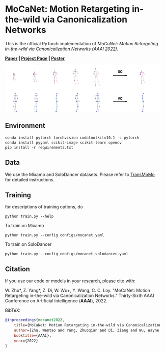 # MoCaNet: Motion Retargeting in-the-wild via Canonicalization Networks

This is the official PyTorch implementation of *MoCaNet: Motion Retargeting in-the-wild via Canonicalization Networks (AAAI 2022)*.

**[Paper](https://arxiv.org/abs/2112.10082) | [Project Page](https://yzhq97.github.io/mocanet/) | [Poster](https://yzhq97.github.io/assets/mocanet/poster.pdf)**

![fig_cano_idea](assets/fig_cano_idea.jpg)



## Environment

```
conda install pytorch torchvision cudatoolkit=10.1 -c pytorch
conda install pyyaml scikit-image scikit-learn opencv
pip install -r requirements.txt
```

## Data

We use the Mixamo and SoloDancer datasets. Please refer to [TransMoMo](https://github.com/yzhq97/transmomo.pytorch#data) for detailed instructions.

## Training

for descriptions of training options, do
```shell script
python train.py --help
```

To train on Mixamo
```shell script
python train.py --config configs/mocanet.yaml
```

To train on SoloDancer
```shell script
python train.py --config configs/mocanet_solodancer.yaml
```

## Citation

If you use our code or models in your research, please cite with:

W. Zhu*, Z. Yang*, Z. Di, W. Wu+, Y. Wang, C. C. Loy. "MoCaNet: Motion Retargeting in-the-wild via Canonicalization Networks." Thirty-Sixth AAAI Conference on Artificial Intelligence (**AAAI**), 2022.

BibTeX:

```bibtex
@inproceedings{mocanet2022,
    title={MoCaNet: Motion Retargeting in-the-wild via Canonicalization Networks},
    author={Zhu, Wentao and Yang, Zhuoqian and Di, Ziang and Wu, Wayne and Wang, Yizhou and Loy, Chen Change},
    booktitle={AAAI},
    year={2022}
}
```
